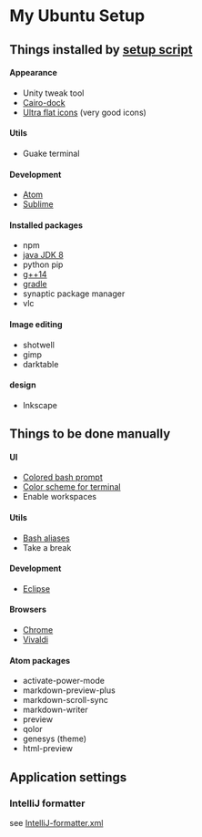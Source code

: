 # My Ubuntu Setup

## Things installed by [setup script](setup.sh)
#### Appearance
- Unity tweak tool
- [Cairo-dock](http://linuxpitstop.com/install-cairo-dock-on-ubuntu-15-04/)
- [Ultra flat icons](http://www.noobslab.com/2015/01/make-linux-more-elegant-with-ultra-flat.html) (very good icons)

#### Utils
- Guake terminal

#### Development
- [Atom](https://atom.io/)
- [Sublime](https://www.sublimetext.com/3)

#### Installed packages
- npm
- [java JDK 8](http://tecadmin.net/install-oracle-java-8-jdk-8-ubuntu-via-ppa/)
- python pip
- [g++14](http://scholtyssek.org/blog/2015/06/11/install-gcc-with-c14-support-on-ubuntumint/)
- [gradle](https://gradle.org/gradle-download/)
- synaptic package manager
- vlc

#### Image editing
- shotwell
- gimp
- darktable

#### design
- Inkscape

## Things to be done manually
#### UI
- [Colored bash prompt](https://scottlinux.com/2013/07/08/enable-colorful-terminal-in-debian-and-ubuntu/)
- [Color scheme for terminal](http://mayccoll.github.io/Gogh/)
- Enable workspaces

#### Utils
- [Bash aliases](https://github.com/manparvesh/bashAliases)
- Take a break

#### Development
- [Eclipse](https://eclipse.org/downloads/)

#### Browsers
- [Chrome](https://www.google.com/chrome‎)
- [Vivaldi](https://vivaldi.com/download/?lang=en)

#### Atom packages
- activate-power-mode
- markdown-preview-plus
- markdown-scroll-sync
- markdown-writer
- preview
- qolor
- genesys (theme)
- html-preview

## Application settings
### IntelliJ formatter
see [IntelliJ-formatter.xml](https://github.com/manparvesh/my-ubuntu-setup/blob/master/IntelliJ-formatter.xml)

